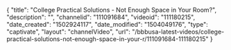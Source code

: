 {
    "title": "College Practical Solutions - Not Enough Space in Your Room?",
    "description": "",
    "channelid": "111091684",
    "videoid": "111180215",
    "date_created": "1502924117",
    "date_modified": "1504049176",
    "type": "captivate",
    "layout": "channelVideo",
    "url": "\/bbbusa-latest-videos\/college-practical-solutions-not-enough-space-in-your-r\/111091684-111180215"
}